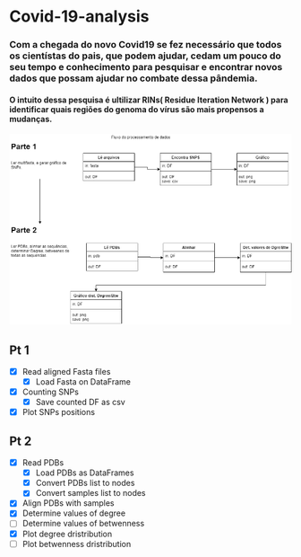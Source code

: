 # Covid-19-analysis
### Com a chegada do novo Covid19 se fez necessário que todos os cientístas do pais, que podem ajudar, cedam um pouco do seu tempo e conhecimento para pesquisar e encontrar novos dados que possam ajudar no combate dessa pândemia. 
#### O intuito dessa pesquisa é ultilizar RINs( Residue Iteration Network ) para identificar quais regiões do genoma do vírus são mais propensos a mudanças.

![fluxo 2(Under revision)](https://github.com/bombermal/Covid-19-analysis/blob/master/Uml/Covid%20-%20Total.png)
## Pt 1
 - [X] Read aligned Fasta files
    - [X] Load Fasta on DataFrame
 - [X] Counting SNPs
    - [X] Save counted DF as csv
 - [X] Plot SNPs positions
 
## Pt 2
 
 - [X] Read PDBs
    - [X] Load PDBs as DataFrames
    - [X] Convert PDBs list to nodes
    - [X] Convert samples list to nodes
 - [X] Align PDBs with samples
 - [X] Determine values of degree
 - [ ] Determine values of betwenness
 - [X] Plot degree dristribution
 - [ ] Plot betwenness dristribution
